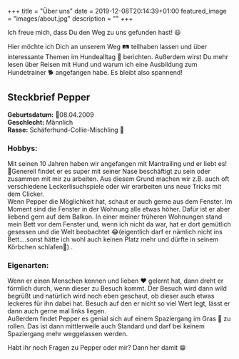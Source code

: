 +++
title =  "Über uns"
date = 2019-12-08T20:14:39+01:00
featured_image = "images/about.jpg"
description = ""
+++

Ich freue mich, dass Du den Weg zu uns gefunden hast! 😃

Hier möchte ich Dich an unserem Weg 🛤️ teilhaben lassen und über interessante Themen im Hundealltag 🐶 berichten. Außerdem wirst Du mehr lesen über Reisen mit Hund und warum ich eine Ausbildung zum Hundetrainer 🐕 angefangen habe. Es bleibt also spannend!

## Steckbrief Pepper
**Geburtsdatum:** 🎂08.04.2009  
**Geschlecht:** Männlich  
**Rasse:** Schäferhund-Collie-Mischling 🐶

### Hobbys:
Mit seinen 10 Jahren haben wir angefangen mit Mantrailing und er liebt es! 💞Generell findet er es super mit seiner Nase beschäftigt zu sein oder zusammen mit mir zu arbeiten. Aus diesem Grund machen wir z.B. auch oft verschiedene Leckerlisuchspiele oder wir erarbeiten uns neue Tricks mit dem Clicker.  
Wenn Pepper die Möglichkeit hat, schaut er auch gerne aus dem Fenster. Im Moment sind die Fenster in der Wohnung alle etwas höher. Dafür ist er aber liebend gern auf dem Balkon. In einer meiner früheren Wohnungen stand mein Bett vor dem Fenster und, wenn ich nicht da war, hat er dort gemütlich gesessen und die Welt beobachtet 😂(eigentlich darf er nämlich nicht ins Bett….sonst hätte ich wohl auch keinen Platz mehr und dürfte in seinem Körbchen schlafen🙈) .

### Eigenarten:
Wenn er einen Menschen kennen und lieben ❤️ gelernt hat, dann dreht er förmlich durch, wenn dieser zu Besuch kommt. Der Besuch wird dann wild begrüßt und natürlich wird noch eben geschaut, ob dieser auch etwas leckeres für ihn dabei hat. Besuch auf den er nicht so viel Wert legt, lässt er dann auch gerne mal links liegen.  
Außerdem findet Pepper es genial sich auf einem Spaziergang im Gras 🌿 zu rollen. Das ist dann mittlerweile auch Standard und darf bei keinem Spaziergang mehr weggelassen werden.

Habt ihr noch Fragen zu Pepper oder mir? Dann her damit 😁
